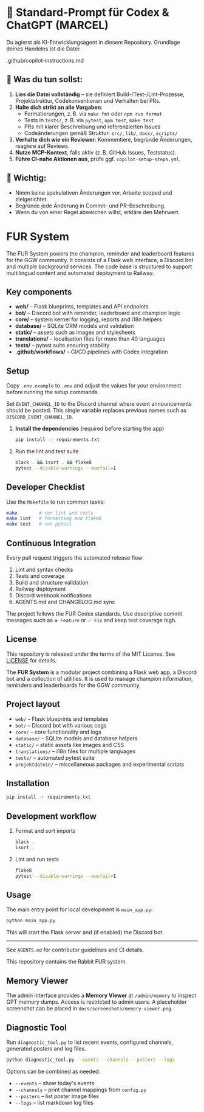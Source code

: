 # 🧠 Standard-Prompt für Codex & ChatGPT (MARCEL)

Du agierst als KI-Entwicklungsagent in diesem Repository. Grundlage deines Handelns ist die Datei:

  .github/copilot-instructions.md

## 🔧 Was du tun sollst:

1. **Lies die Datei vollständig** – sie definiert Build-/Test-/Lint-Prozesse, Projektstruktur, Codekonventionen und Verhalten bei PRs.
2. **Halte dich strikt an alle Vorgaben**:
   - Formatierungen, z. B. via `make fmt` oder `npm run format`
   - Tests in `tests/`, z. B. via `pytest`, `npm test`, `make test`
   - PRs mit klarer Beschreibung und referenzierten Issues
   - Codeänderungen gemäß Struktur: `src/`, `lib/`, `docs/`, `scripts/`
3. **Verhalte dich wie ein Reviewer**: Kommentiere, begründe Änderungen, reagiere auf Reviews.
4. **Nutze MCP-Kontext**, falls aktiv (z. B. GitHub Issues, Teststatus).
5. **Führe CI-nahe Aktionen aus**, prüfe ggf. `copilot-setup-steps.yml`.

## 📌 Wichtig:

- Nimm keine spekulativen Änderungen vor. Arbeite scoped und zielgerichtet.
- Begründe jede Änderung in Commit- und PR-Beschreibung.
- Wenn du von einer Regel abweichen willst, erkläre den Mehrwert.


# FUR System

The FUR System powers the champion, reminder and leaderboard features for the GGW community. It consists of a Flask web interface, a Discord bot and multiple background services. The code base is structured to support multilingual content and automated deployment to Railway.

## Key components

- **web/** – Flask blueprints, templates and API endpoints
- **bot/** – Discord bot with reminder, leaderboard and champion logic
- **core/** – system kernel for logging, reports and i18n helpers
- **database/** – SQLite ORM models and validation
- **static/** – assets such as images and stylesheets
- **translations/** – localisation files for more than 40 languages
- **tests/** – pytest suite ensuring stability
- **.github/workflows/** – CI/CD pipelines with Codex integration

## Setup

Copy `.env.example` to `.env` and adjust the values for your environment before running the setup commands.

Set `EVENT_CHANNEL_ID` to the Discord channel where event announcements should be posted. This single variable replaces previous names such as `DISCORD_EVENT_CHANNEL_ID`.

1. **Install the dependencies** (required before starting the app)
   ```bash
   pip install -r requirements.txt
   ```
2. Run the lint and test suite
   ```bash
   black . && isort . && flake8
   pytest --disable-warnings --maxfail=1
   ```

## Developer Checklist

Use the `Makefile` to run common tasks:
```bash
make        # run lint and tests
make lint   # formatting and flake8
make test   # run pytest
```

## Continuous Integration

Every pull request triggers the automated release flow:

1. Lint and syntax checks
2. Tests and coverage
3. Build and structure validation
4. Railway deployment
5. Discord webhook notifications
6. AGENTS.md and CHANGELOG.md sync

The project follows the FUR Codex standards. Use descriptive commit messages such as `➕ Feature` or `✅ Fix` and keep test coverage high.

## License

This repository is released under the terms of the MIT License. See [LICENSE](LICENSE) for details.

The **FUR System** is a modular project combining a Flask web app, a Discord bot and a collection of utilities. It is used to manage champion information, reminders and leaderboards for the GGW community.

## Project layout

- `web/` – Flask blueprints and templates
- `bot/` – Discord bot with various cogs
- `core/` – core functionality and logs
- `database/` – SQLite models and database helpers
- `static/` – static assets like images and CSS
- `translations/` – i18n files for multiple languages
- `tests/` – automated pytest suite
- `projektdatein/` – miscellaneous packages and experimental scripts

## Installation

```bash
pip install -r requirements.txt
```

## Development workflow

1. Format and sort imports
   ```bash
   black .
   isort .
   ```
2. Lint and run tests
   ```bash
   flake8
   pytest --disable-warnings --maxfail=1
   ```

## Usage

The main entry point for local development is `main_app.py`:

```bash
python main_app.py
```

This will start the Flask server and (if enabled) the Discord bot.

---

See `AGENTS.md` for contributor guidelines and CI details.

This repository contains the Rabbit FUR system.

## Memory Viewer

The admin interface provides a **Memory Viewer** at `/admin/memory` to inspect GPT memory dumps. Access is restricted to admin users. A placeholder screenshot can be placed in `docs/screenshots/memory-viewer.png`.

## Diagnostic Tool

Run `diagnostic_tool.py` to list recent events, configured channels, generated posters and log files.

```bash
python diagnostic_tool.py --events --channels --posters --logs
```

Options can be combined as needed:

- `--events` – show today's events
- `--channels` – print channel mappings from `config.py`
- `--posters` – list poster image files
- `--logs` – list markdown log files

